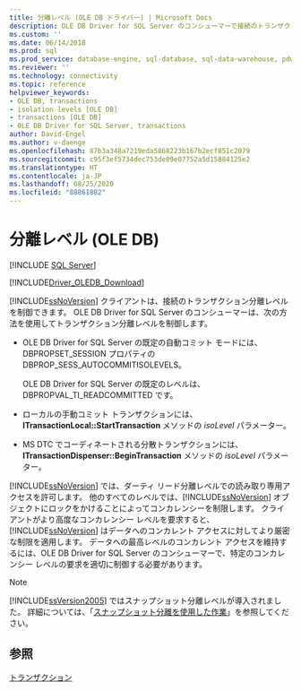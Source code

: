 ```yaml
---
title: 分離レベル (OLE DB ドライバー) | Microsoft Docs
description: OLE DB Driver for SQL Server のコンシューマーで接続のトランザクション分離レベルを制御する方法について説明します。
ms.custom: ''
ms.date: 06/14/2018
ms.prod: sql
ms.prod_service: database-engine, sql-database, sql-data-warehouse, pdw
ms.reviewer: ''
ms.technology: connectivity
ms.topic: reference
helpviewer_keywords:
- OLE DB, transactions
- isolation levels [OLE DB]
- transactions [OLE DB]
- OLE DB Driver for SQL Server, transactions
author: David-Engel
ms.author: v-daenge
ms.openlocfilehash: 87b3a348a7219eda5868223b167b2ecf851c2079
ms.sourcegitcommit: c95f3ef5734dec753de09e07752a5d15884125e2
ms.translationtype: HT
ms.contentlocale: ja-JP
ms.lasthandoff: 08/25/2020
ms.locfileid: "88861882"
---
```

# <a name="isolation-levels-ole-db"></a>分離レベル (OLE DB)
[!INCLUDE [SQL Server](../../../includes/applies-to-version/sql-asdb-asdbmi-asa-pdw.md)]

[!INCLUDE[Driver_OLEDB_Download](../../../includes/driver_oledb_download.md)]

  [!INCLUDE[ssNoVersion](../../../includes/ssnoversion-md.md)] クライアントは、接続のトランザクション分離レベルを制御できます。 OLE DB Driver for SQL Server のコンシューマーは、次の方法を使用してトランザクション分離レベルを制御します。  
  
-   OLE DB Driver for SQL Server の既定の自動コミット モードには、DBPROPSET_SESSION プロパティの DBPROP_SESS_AUTOCOMMITISOLEVELS。  
  
     OLE DB Driver for SQL Server の既定のレベルは、DBPROPVAL_TI_READCOMMITTED です。  
  
-   ローカルの手動コミット トランザクションには、**ITransactionLocal::StartTransaction** メソッドの *isoLevel* パラメーター。  
  
-   MS DTC でコーディネートされる分散トランザクションには、**ITransactionDispenser::BeginTransaction** メソッドの *isoLevel* パラメーター。  
  
 [!INCLUDE[ssNoVersion](../../../includes/ssnoversion-md.md)] では、ダーティ リード分離レベルでの読み取り専用アクセスを許可します。 他のすべてのレベルでは、[!INCLUDE[ssNoVersion](../../../includes/ssnoversion-md.md)] オブジェクトにロックをかけることによってコンカレンシーを制限します。 クライアントがより高度なコンカレンシー レベルを要求すると、[!INCLUDE[ssNoVersion](../../../includes/ssnoversion-md.md)] はデータへのコンカレント アクセスに対してより厳密な制限を適用します。 データへの最高レベルのコンカレント アクセスを維持するには、OLE DB Driver for SQL Server のコンシューマーで、特定のコンカレンシー レベルの要求を適切に制御する必要があります。  
  
> [!NOTE]  
>  [!INCLUDE[ssVersion2005](../../../includes/ssversion2005-md.md)] ではスナップショット分離レベルが導入されました。 詳細については、「[スナップショット分離を使用した作業](../../oledb/features/working-with-snapshot-isolation.md)」を参照してください。  
  
## <a name="see-also"></a>参照  
 [トランザクション](../../oledb/ole-db-transactions/transactions.md)  
  
  
